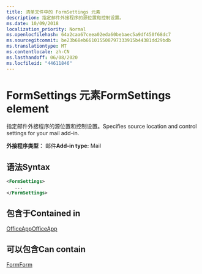 ```yaml
---
title: 清单文件中的 FormSettings 元素
description: 指定邮件外接程序的源位置和控制设置。
ms.date: 10/09/2018
localization_priority: Normal
ms.openlocfilehash: 64a2caa67ceea02eda60bebaec5a9df450f68dc7
ms.sourcegitcommit: be23b68eb661015508797333915b44381dd29bdb
ms.translationtype: MT
ms.contentlocale: zh-CN
ms.lasthandoff: 06/08/2020
ms.locfileid: "44611846"
---
```

# <a name="formsettings-element"></a><span data-ttu-id="ce398-103">FormSettings 元素</span><span class="sxs-lookup"><span data-stu-id="ce398-103">FormSettings element</span></span>

<span data-ttu-id="ce398-104">指定邮件外接程序的源位置和控制设置。</span><span class="sxs-lookup"><span data-stu-id="ce398-104">Specifies source location and control settings for your mail add-in.</span></span>

<span data-ttu-id="ce398-105">**外接程序类型：** 邮件</span><span class="sxs-lookup"><span data-stu-id="ce398-105">**Add-in type:** Mail</span></span>

## <a name="syntax"></a><span data-ttu-id="ce398-106">语法</span><span class="sxs-lookup"><span data-stu-id="ce398-106">Syntax</span></span>

```XML
<FormSettings>
   ...
</FormSettings>
```

## <a name="contained-in"></a><span data-ttu-id="ce398-107">包含于</span><span class="sxs-lookup"><span data-stu-id="ce398-107">Contained in</span></span>

[<span data-ttu-id="ce398-108">OfficeApp</span><span class="sxs-lookup"><span data-stu-id="ce398-108">OfficeApp</span></span>](officeapp.md)

## <a name="can-contain"></a><span data-ttu-id="ce398-109">可以包含</span><span class="sxs-lookup"><span data-stu-id="ce398-109">Can contain</span></span>

[<span data-ttu-id="ce398-110">Form</span><span class="sxs-lookup"><span data-stu-id="ce398-110">Form</span></span>](form.md)


